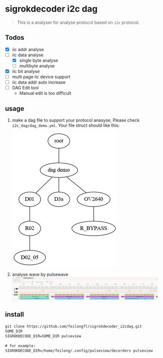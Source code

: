 
# sigrokdecoder i2c dag

> This is a analyser for analyse protocol based on `i2c` protocol.

## Todos

- [x] iic addr analyse
- [ ] iic data analyse
  - [x] single byte analyse
  - [ ] multibyte analyse
- [x] iic bit analyse
- [ ] multi page iic device support
- [ ] iic data addr auto increase
- [ ] DAG Edit tool
  - Manual edit is too difficult

## usage

1. make a dag file to support your protocol anasyse, 
   Please check `i2c_dag/dag_demo.yml`.
   Your file struct should like this:

   ![](doc/dag.png)

2. analyse wave by pulsewave
   ![](doc/screenshot.png)

## install

``` shell
git clone https://github.com/feilongfl/sigrokdecoder_i2cdag.git SOME_DIR
SIGROKDECODE_DIR=SOME_DIR pulseview

# for example:
SIGROKDECODE_DIR=/home/feilong/.config/pulseview/decorders pulseview
```
